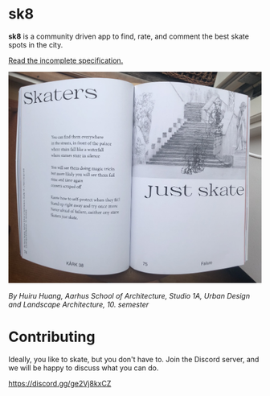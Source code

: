# sk8

**sk8** is a community driven app to find, rate, and comment the best skate spots in the city.

[Read the incomplete specification.](https://github.com/sk8mate/sk8/issues/1)

![skaters](skaters.jpg)

*By Huiru Huang, Aarhus School of Architecture, Studio 1A, Urban Design and Landscape Architecture, 10. semester*

# Contributing
Ideally, you like to skate, but you don't have to. Join the Discord server, and we will be happy to discuss what you can do.

https://discord.gg/ge2Vj8kxCZ

